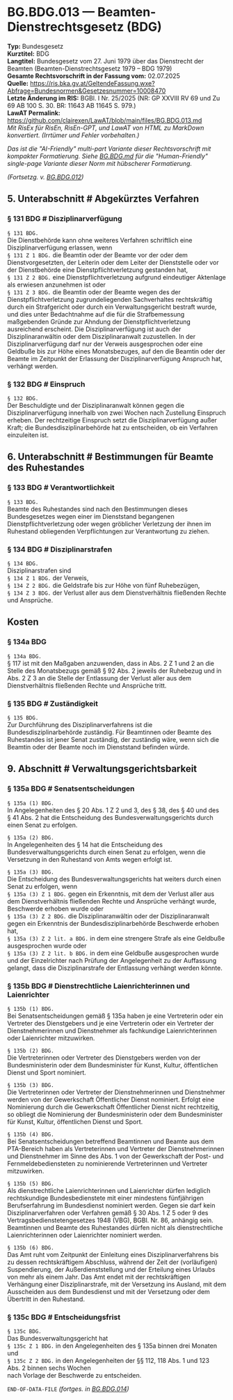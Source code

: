 # BG.BDG.013 — Beamten-Dienstrechtsgesetz (BDG)
**Typ:** Bundesgesetz  
**Kurztitel:** BDG  
**Langtitel:** Bundesgesetz vom 27. Juni 1979 über das Dienstrecht der Beamten (Beamten-Dienstrechtsgesetz 1979 – BDG 1979)  
**Gesamte Rechtsvorschrift in der Fassung vom:** 02.07.2025  
**Quelle:** https://ris.bka.gv.at/GeltendeFassung.wxe?Abfrage=Bundesnormen&Gesetzesnummer=10008470  
**Letzte Änderung im RIS:** BGBl. I Nr. 25/2025 (NR: GP XXVIII RV 69 und Zu 69 AB 100 S. 30. BR: 11643 AB 11645 S. 979.)  
**LawAT Permalink:** https://github.com/clairexen/LawAT/blob/main/files/BG.BDG.013.md  
*Mit RisEx für RisEn, RisEn-GPT, und LawAT von HTML zu MarkDown konvertiert. (Irrtümer und Fehler vorbehalten.)*

*Das ist die "AI-Friendly" multi-part Variante dieser Rechtsvorschrift mit kompakter Formatierung. Siehe [BG.BDG.md](BG.BDG.md) für die "Human-Friendly" single-page Variante dieser Norm mit hübscherer Formatierung.*

*(Fortsetzg. v. [BG.BDG.012](BG.BDG.012.md))*

## 5. Unterabschnitt # Abgekürztes Verfahren

### § 131 BDG # Disziplinarverfügung

`§ 131 BDG.`  
Die Dienstbehörde kann ohne weiteres Verfahren schriftlich eine Disziplinarverfügung erlassen, wenn  
`§ 131 Z 1 BDG.`
die Beamtin oder der Beamte vor der oder dem Dienstvorgesetzten, der Leiterin oder dem Leiter der Dienststelle oder vor der Dienstbehörde eine Dienstpflichtverletzung gestanden hat,  
`§ 131 Z 2 BDG.`
eine Dienstpflichtverletzung aufgrund eindeutiger Aktenlage als erwiesen anzunehmen ist oder  
`§ 131 Z 3 BDG.`
die Beamtin oder der Beamte wegen des der Dienstpflichtverletzung zugrundeliegenden Sachverhaltes rechtskräftig durch ein Strafgericht oder durch ein Verwaltungsgericht bestraft wurde,  
und dies unter Bedachtnahme auf die für die Strafbemessung maßgebenden Gründe zur Ahndung der Dienstpflichtverletzung ausreichend erscheint. Die Disziplinarverfügung ist auch der Disziplinaranwältin oder dem Disziplinaranwalt zuzustellen. In der Disziplinarverfügung darf nur der Verweis ausgesprochen oder eine Geldbuße bis zur Höhe eines Monatsbezuges, auf den die Beamtin oder der Beamte im Zeitpunkt der Erlassung der Disziplinarverfügung Anspruch hat, verhängt werden.

### § 132 BDG # Einspruch

`§ 132 BDG.`  
Der Beschuldigte und der Disziplinaranwalt können gegen die Disziplinarverfügung innerhalb von zwei Wochen nach Zustellung Einspruch erheben. Der rechtzeitige Einspruch setzt die Disziplinarverfügung außer Kraft; die Bundesdisziplinarbehörde hat zu entscheiden, ob ein Verfahren einzuleiten ist.

## 6. Unterabschnitt # Bestimmungen für Beamte des Ruhestandes

### § 133 BDG # Verantwortlichkeit

`§ 133 BDG.`  
Beamte des Ruhestandes sind nach den Bestimmungen dieses Bundesgesetzes wegen einer im Dienststand begangenen Dienstpflichtverletzung oder wegen gröblicher Verletzung der ihnen im Ruhestand obliegenden Verpflichtungen zur Verantwortung zu ziehen.

### § 134 BDG # Disziplinarstrafen

`§ 134 BDG.`  
Disziplinarstrafen sind  
`§ 134 Z 1 BDG.`
der Verweis,  
`§ 134 Z 2 BDG.`
die Geldstrafe bis zur Höhe von fünf Ruhebezügen,  
`§ 134 Z 3 BDG.`
der Verlust aller aus dem Dienstverhältnis fließenden Rechte und Ansprüche.

## Kosten

### § 134a BDG

`§ 134a BDG.`  
§ 117 ist mit den Maßgaben anzuwenden, dass in Abs. 2 Z 1 und 2 an die Stelle des Monatsbezugs gemäß § 92 Abs. 2 jeweils der Ruhebezug und in Abs. 2 Z 3 an die Stelle der Entlassung der Verlust aller aus dem Dienstverhältnis fließenden Rechte und Ansprüche tritt.

### § 135 BDG # Zuständigkeit

`§ 135 BDG.`  
Zur Durchführung des Disziplinarverfahrens ist die Bundesdisziplinarbehörde zuständig. Für Beamtinnen oder Beamte des Ruhestandes ist jener Senat zuständig, der zuständig wäre, wenn sich die Beamtin oder der Beamte noch im Dienststand befinden würde.

## 9. Abschnitt # Verwaltungsgerichtsbarkeit

### § 135a BDG # Senatsentscheidungen

`§ 135a (1) BDG.`  
In Angelegenheiten des § 20 Abs. 1 Z 2 und 3, des § 38, des § 40 und des § 41 Abs. 2 hat die Entscheidung des Bundesverwaltungsgerichts durch einen Senat zu erfolgen.

`§ 135a (2) BDG.`  
In Angelegenheiten des § 14 hat die Entscheidung des Bundesverwaltungsgerichts durch einen Senat zu erfolgen, wenn die Versetzung in den Ruhestand von Amts wegen erfolgt ist.

`§ 135a (3) BDG.`  
Die Entscheidung des Bundesverwaltungsgerichts hat weiters durch einen Senat zu erfolgen, wenn  
`§ 135a (3) Z 1 BDG.`
gegen ein Erkenntnis, mit dem der Verlust aller aus dem Dienstverhältnis fließenden Rechte und Ansprüche verhängt wurde, Beschwerde erhoben wurde oder  
`§ 135a (3) Z 2 BDG.`
die Disziplinaranwältin oder der Disziplinaranwalt gegen ein Erkenntnis der Bundesdisziplinarbehörde Beschwerde erhoben hat,  
`§ 135a (3) Z 2 lit. a BDG.`
in dem eine strengere Strafe als eine Geldbuße ausgesprochen wurde oder  
`§ 135a (3) Z 2 lit. b BDG.`
in dem eine Geldbuße ausgesprochen wurde und der Einzelrichter nach Prüfung der Angelegenheit zu der Auffassung gelangt, dass die Disziplinarstrafe der Entlassung verhängt werden könnte.

### § 135b BDG # Dienstrechtliche Laienrichterinnen und Laienrichter

`§ 135b (1) BDG.`  
Bei Senatsentscheidungen gemäß § 135a haben je eine Vertreterin oder ein Vertreter des Dienstgebers und je eine Vertreterin oder ein Vertreter der Dienstnehmerinnen und Dienstnehmer als fachkundige Laienrichterinnen oder Laienrichter mitzuwirken.

`§ 135b (2) BDG.`  
Die Vertreterinnen oder Vertreter des Dienstgebers werden von der Bundesministerin oder dem Bundesminister für Kunst, Kultur, öffentlichen Dienst und Sport nominiert.

`§ 135b (3) BDG.`  
Die Vertreterinnen oder Vertreter der Dienstnehmerinnen und Dienstnehmer werden von der Gewerkschaft Öffentlicher Dienst nominiert. Erfolgt eine Nominierung durch die Gewerkschaft Öffentlicher Dienst nicht rechtzeitig, so obliegt die Nominierung der Bundesministerin oder dem Bundesminister für Kunst, Kultur, öffentlichen Dienst und Sport.

`§ 135b (4) BDG.`  
Bei Senatsentscheidungen betreffend Beamtinnen und Beamte aus dem PTA-Bereich haben als Vertreterinnen und Vertreter der Dienstnehmerinnen und Dienstnehmer im Sinne des Abs. 1 von der Gewerkschaft der Post- und Fernmeldebediensteten zu nominierende Vertreterinnen und Vertreter mitzuwirken.

`§ 135b (5) BDG.`  
Als dienstrechtliche Laienrichterinnen und Laienrichter dürfen lediglich rechtskundige Bundesbedienstete mit einer mindestens fünfjährigen Berufserfahrung im Bundesdienst nominiert werden. Gegen sie darf kein Disziplinarverfahren oder Verfahren gemäß § 30 Abs. 1 Z 5 oder 9 des Vertragsbedienstetengesetzes 1948 (VBG), BGBl. Nr. 86, anhängig sein. Beamtinnen und Beamte des Ruhestandes dürfen nicht als dienstrechtliche Laienrichterinnen oder Laienrichter nominiert werden.

`§ 135b (6) BDG.`  
Das Amt ruht vom Zeitpunkt der Einleitung eines Disziplinarverfahrens bis zu dessen rechtskräftigem Abschluss, während der Zeit der (vorläufigen) Suspendierung, der Außerdienststellung und der Erteilung eines Urlaubs von mehr als einem Jahr. Das Amt endet mit der rechtskräftigen Verhängung einer Disziplinarstrafe, mit der Versetzung ins Ausland, mit dem Ausscheiden aus dem Bundesdienst und mit der Versetzung oder dem Übertritt in den Ruhestand.

### § 135c BDG # Entscheidungsfrist

`§ 135c BDG.`  
Das Bundesverwaltungsgericht hat  
`§ 135c Z 1 BDG.`
in den Angelegenheiten des § 135a binnen drei Monaten und  
`§ 135c Z 2 BDG.`
in den Angelegenheiten der §§ 112, 118 Abs. 1 und 123 Abs. 2 binnen sechs Wochen  
nach Vorlage der Beschwerde zu entscheiden.

`END-OF-DATA-FILE` *(fortges. in [BG.BDG.014](BG.BDG.014.md))*
